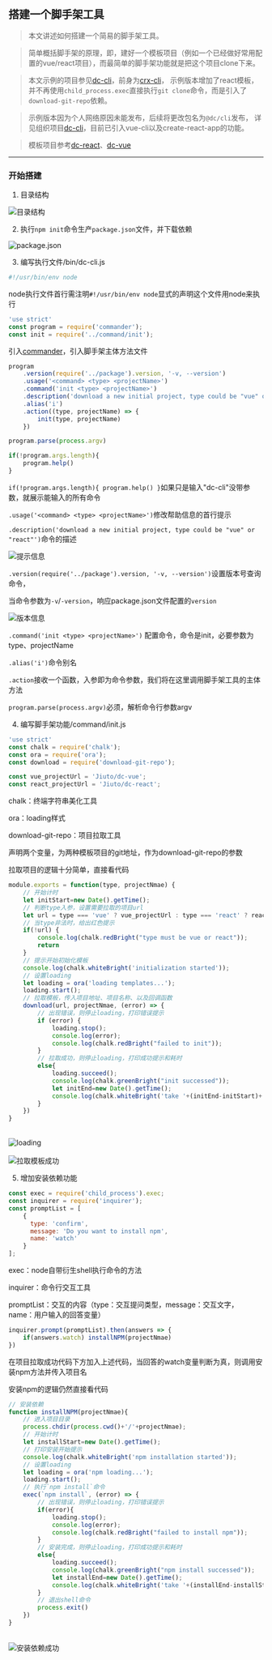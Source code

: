 ## 搭建一个脚手架工具

> 本文讲述如何搭建一个简易的脚手架工具。

> 简单概括脚手架的原理，即，建好一个模板项目（例如一个已经做好常用配置的vue/react项目），而最简单的脚手架功能就是把这个项目clone下来。

> 本文示例的项目参见[dc-cli](https://github.com/Jiuto/dc-cli)，前身为[crx-cli](https://www.npmjs.com/package/crx-cli)，
> 示例版本增加了react模板，并不再使用`child_process.exec`直接执行`git clone`命令，而是引入了`download-git-repo`依赖。

> 示例版本因为个人网络原因未能发布，后续将更改包名为`@dc/cli`发布，
> 详见组织项目[dc-cli](https://github.com/dc-ken-jiu/dc-cli)，目前已引入vue-cli以及create-react-app的功能。

> 模板项目参考[dc-react](https://github.com/dc-ken-jiu/dc-react)、[dc-vue](https://github.com/dc-ken-jiu/dc-vue)

---

### 开始搭建

1. 目录结构

<img :src="$withBase('/imgs/cli/file.png')" alt="目录结构">

2. 执行`npm init`命令生产`package.json`文件，并下载依赖

<img :src="$withBase('/imgs/cli/package.png')" alt="package.json">

3. 编写执行文件/bin/dc-cli.js

``` js
#!/usr/bin/env node
```

node执行文件首行需注明`#!/usr/bin/env node`显式的声明这个文件用node来执行

``` js
'use strict'
const program = require('commander');
const init = require('../command/init');
```

引入[commander](https://github.com/tj/commander.js/blob/HEAD/Readme_zh-CN.md)，引入脚手架主体方法文件

``` js
program
    .version(require('../package').version, '-v, --version')
    .usage('<command> <type> <projectName>')
    .command('init <type> <projectName>')
    .description('download a new initial project, type could be "vue" or "react"')
    .alias('i')
    .action((type, projectName) => {
        init(type, projectName)
    })

program.parse(process.argv)

if(!program.args.length){
    program.help()
}
```

`if(!program.args.length){ program.help() }`如果只是输入"dc-cli"没带参数，就展示能输入的所有命令

`.usage('<command> <type> <projectName>')`修改帮助信息的首行提示

`.description('download a new initial project, type could be "vue" or "react"')`命令的描述

<img :src="$withBase('/imgs/cli/dc-cli.png')" alt="提示信息">

`.version(require('../package').version, '-v, --version')`设置版本号查询命令，

当命令参数为`-v`/`-version`，响应package.json文件配置的`version`

<img :src="$withBase('/imgs/cli/dc-cli-v.png')" alt="版本信息">

`.command('init <type> <projectName>')` 配置命令，命令是init，必要参数为type、projectName

`.alias('i')`命令别名

`.action`接收一个函数，入参即为命令参数，我们将在这里调用脚手架工具的主体方法

`program.parse(process.argv)`必须，解析命令行参数argv

4. 编写脚手架功能/command/init.js

``` js
'use strict'
const chalk = require('chalk');
const ora = require('ora');
const download = require('download-git-repo');

const vue_projectUrl = 'Jiuto/dc-vue';
const react_projectUrl = 'Jiuto/dc-react';
```

chalk：终端字符串美化工具

ora：loading样式

download-git-repo：项目拉取工具

声明两个变量，为两种模板项目的git地址，作为download-git-repo的参数

拉取项目的逻辑十分简单，直接看代码

``` js
module.exports = function(type, projectNmae) {
    // 开始计时
    let initStart=new Date().getTime();
    // 判断type入参，设置需要拉取的项目url
    let url = type === 'vue' ? vue_projectUrl : type === 'react' ? react_projectUrl : '';
    // 当type非法时，给出红色提示
    if(!url) {
        console.log(chalk.redBright("type must be vue or react"));
        return
    }
    // 提示开始初始化模板
    console.log(chalk.whiteBright('initialization started'));
    // 设置loading
    let loading = ora('loading templates...');
    loading.start();
    // 拉取模板，传入项目地址、项目名称、以及回调函数
    download(url, projectNmae, (error) => {
        // 出现错误，则停止loading，打印错误提示
        if (error) {
            loading.stop();
            console.log(error);
            console.log(chalk.redBright("failed to init"));
        }
        // 拉取成功，则停止loading，打印成功提示和耗时
        else{
            loading.succeed();
            console.log(chalk.greenBright("init successed"));
            let initEnd=new Date().getTime();
            console.log(chalk.whiteBright('take '+(initEnd-initStart)+'ms to init'));            
        }
    })
}
```

<br>
<img :src="$withBase('/imgs/cli/loading.png')" alt="loading">
<br>
<br>
<img :src="$withBase('/imgs/cli/init.png')" alt="拉取模板成功">

5. 增加安装依赖功能

``` js
const exec = require('child_process').exec;
const inquirer = require('inquirer');
const promptList = [
    {
      type: 'confirm',
      message: 'Do you want to install npm',
      name: 'watch'
    }
];
```

exec：node自带衍生shell执行命令的方法

inquirer：命令行交互工具

promptList：交互的内容（type：交互提问类型，message：交互文字，name：用户输入的回答变量）

``` js
inquirer.prompt(promptList).then(answers => {
    if(answers.watch) installNPM(projectNmae)
})
```

在项目拉取成功代码下方加入上述代码，当回答的watch变量判断为真，则调用安装npm方法并传入项目名

安装npm的逻辑仍然直接看代码

``` js
// 安装依赖
function installNPM(projectNmae){
    // 进入项目目录
    process.chdir(process.cwd()+'/'+projectNmae);
    // 开始计时
    let installStart=new Date().getTime();
    // 打印安装开始提示
    console.log(chalk.whiteBright('npm installation started'));
    // 设置loading
    let loading = ora('npm loading...');
    loading.start();    
    // 执行`npm install`命令
    exec(`npm install`, (error) => {
        // 出现错误，则停止loading，打印错误提示
        if(error){
            loading.stop();
            console.log(error);
            console.log(chalk.redBright("failed to install npm"));
        }
        // 安装完成，则停止loading，打印成功提示和耗时
        else{
            loading.succeed();
            console.log(chalk.greenBright("npm install successed"));
            let installEnd=new Date().getTime();
            console.log(chalk.whiteBright('take '+(installEnd-installStart)+'ms to install npm'));
        }
        // 退出shell命令
        process.exit()
    })
}
```

<br>
<img :src="$withBase('/imgs/cli/npm.png')" alt="安装依赖成功">

